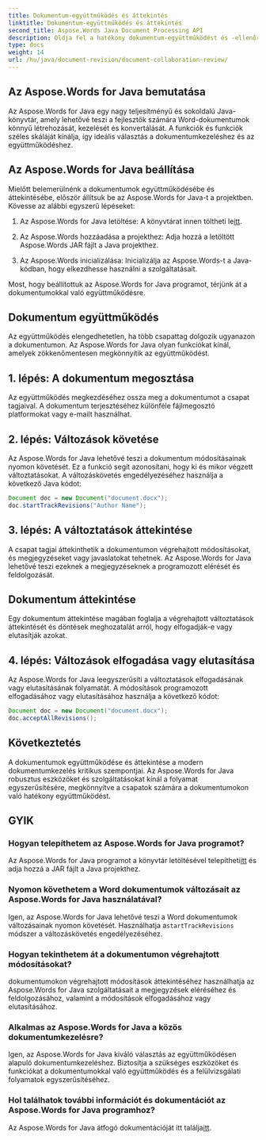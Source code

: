 ```yaml
---
title: Dokumentum-együttműködés és áttekintés
linktitle: Dokumentum-együttműködés és áttekintés
second_title: Aspose.Words Java Document Processing API
description: Oldja fel a hatékony dokumentum-együttműködést és -ellenőrzést az Aspose.Words for Java segítségével. Tanulja meg a változások nyomon követését, a dokumentumok megosztását és a munkafolyamat egyszerűsítését.
type: docs
weight: 14
url: /hu/java/document-revision/document-collaboration-review/
---
```


## Az Aspose.Words for Java bemutatása

Az Aspose.Words for Java egy nagy teljesítményű és sokoldalú Java-könyvtár, amely lehetővé teszi a fejlesztők számára Word-dokumentumok könnyű létrehozását, kezelését és konvertálását. A funkciók és funkciók széles skáláját kínálja, így ideális választás a dokumentumkezeléshez és az együttműködéshez.

## Az Aspose.Words for Java beállítása

Mielőtt belemerülnénk a dokumentumok együttműködésébe és áttekintésébe, először állítsuk be az Aspose.Words for Java-t a projektben. Kövesse az alábbi egyszerű lépéseket:

1.  Az Aspose.Words for Java letöltése: A könyvtárat innen töltheti le[itt](https://releases.aspose.com/words/java/).

2. Az Aspose.Words hozzáadása a projekthez: Adja hozzá a letöltött Aspose.Words JAR fájlt a Java projekthez.

3. Az Aspose.Words inicializálása: Inicializálja az Aspose.Words-t a Java-kódban, hogy elkezdhesse használni a szolgáltatásait.

Most, hogy beállítottuk az Aspose.Words for Java programot, térjünk át a dokumentumokkal való együttműködésre.

## Dokumentum együttműködés

Az együttműködés elengedhetetlen, ha több csapattag dolgozik ugyanazon a dokumentumon. Az Aspose.Words for Java olyan funkciókat kínál, amelyek zökkenőmentesen megkönnyítik az együttműködést.

## 1. lépés: A dokumentum megosztása

Az együttműködés megkezdéséhez ossza meg a dokumentumot a csapat tagjaival. A dokumentum terjesztéséhez különféle fájlmegosztó platformokat vagy e-mailt használhat.

## 2. lépés: Változások követése

Az Aspose.Words for Java lehetővé teszi a dokumentum módosításainak nyomon követését. Ez a funkció segít azonosítani, hogy ki és mikor végzett változtatásokat. A változáskövetés engedélyezéséhez használja a következő Java kódot:

```java
Document doc = new Document("document.docx");
doc.startTrackRevisions("Author Name");
```

## 3. lépés: A változtatások áttekintése

A csapat tagjai áttekinthetik a dokumentumon végrehajtott módosításokat, és megjegyzéseket vagy javaslatokat tehetnek. Az Aspose.Words for Java lehetővé teszi ezeknek a megjegyzéseknek a programozott elérését és feldolgozását.

## Dokumentum áttekintése

Egy dokumentum áttekintése magában foglalja a végrehajtott változtatások áttekintését és döntések meghozatalát arról, hogy elfogadják-e vagy elutasítják azokat.

## 4. lépés: Változások elfogadása vagy elutasítása

Az Aspose.Words for Java leegyszerűsíti a változtatások elfogadásának vagy elutasításának folyamatát. A módosítások programozott elfogadásához vagy elutasításához használja a következő kódot:

```java
Document doc = new Document("document.docx");
doc.acceptAllRevisions();
```

## Következtetés

A dokumentumok együttműködése és áttekintése a modern dokumentumkezelés kritikus szempontjai. Az Aspose.Words for Java robusztus eszközöket és szolgáltatásokat kínál a folyamat egyszerűsítésére, megkönnyítve a csapatok számára a dokumentumokon való hatékony együttműködést.

## GYIK

### Hogyan telepíthetem az Aspose.Words for Java programot?

 Az Aspose.Words for Java programot a könyvtár letöltésével telepítheti[itt](https://releases.aspose.com/words/java/) és adja hozzá a JAR fájlt a Java projekthez.

### Nyomon követhetem a Word dokumentumok változásait az Aspose.Words for Java használatával?

 Igen, az Aspose.Words for Java lehetővé teszi a Word dokumentumok változásainak nyomon követését. Használhatja a`startTrackRevisions` módszer a változáskövetés engedélyezéséhez.

### Hogyan tekinthetem át a dokumentumon végrehajtott módosításokat?

dokumentumokon végrehajtott módosítások áttekintéséhez használhatja az Aspose.Words for Java szolgáltatásait a megjegyzések eléréséhez és feldolgozásához, valamint a módosítások elfogadásához vagy elutasításához.

### Alkalmas az Aspose.Words for Java a közös dokumentumkezelésre?

Igen, az Aspose.Words for Java kiváló választás az együttműködésen alapuló dokumentumkezeléshez. Biztosítja a szükséges eszközöket és funkciókat a dokumentumokkal való együttműködés és a felülvizsgálati folyamatok egyszerűsítéséhez.

### Hol találhatok további információt és dokumentációt az Aspose.Words for Java programhoz?

 Az Aspose.Words for Java átfogó dokumentációját itt találja[itt](https://reference.aspose.com/words/java/).